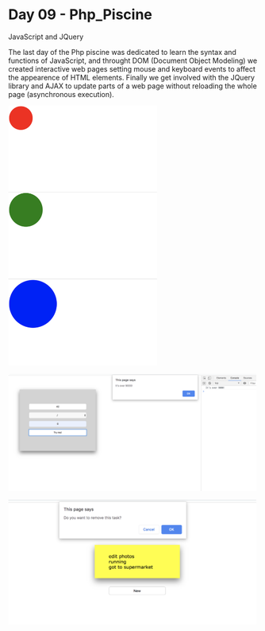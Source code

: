 # Day 09 - Php_Piscine

JavaScript and JQuery

The last day of the Php piscine was dedicated to learn the syntax and functions of JavaScript, and throught DOM (Document Object Modeling) we created interactive web pages setting mouse and keyboard events to affect the appearence of HTML elements. Finally we get involved with the JQuery library and AJAX to update parts of a web page without reloading the whole page (asynchronous execution).

<kbd><img src="../resources/images/balloon.png" width="300"></kbd>

<kbd><img src="../resources/images/calc.png" width="500"></kbd>

<kbd><img src="../resources/images/todo.png" width="500"></kbd>
